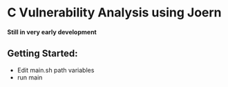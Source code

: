 # C Vulnerability Analysis using Joern

#### Still in very early development

## Getting Started:

* Edit main.sh path variables
* run main

